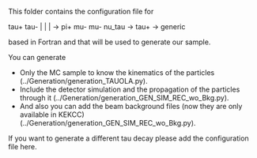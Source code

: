 This folder contains the configuration file for 
  
  tau+ tau-
    |   |
    |   -> pi+ mu- mu- nu_tau
    -> tau+ -> generic

based in Fortran and that will be used to generate our sample.

You can generate
 * Only the MC sample to know the kinematics of the particles (../Generation/generation_TAUOLA.py).
 * Include the detector simulation and the propagation of the particles through it (../Generation/generation_GEN_SIM_REC_wo_Bkg.py).
 * And also you can add the beam background files (now they are only available in KEKCC) (../Generation/generation_GEN_SIM_REC_wo_Bkg.py).
 
 If you want to generate a different tau decay please add the configuration file here. 
